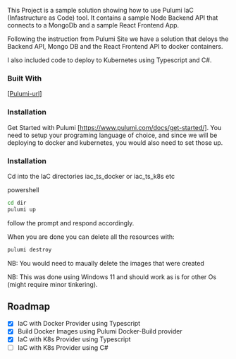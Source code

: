This Project is a sample solution showing how to use Pulumi IaC (Infastructure as Code) tool.
It contains a sample Node Backend API that connects to a MongoDb and a sample React Frontend App.

Following the instruction from Pulumi Site we have a solution that deloys the Backend API, Mongo DB and the React Frontend API to docker containers.

I also included code to deploy to Kubernetes using Typescript and C#.

### Built With
[[Pulumi-url](https://www.pulumi.com/)]

### Installation
Get Started with Pulumi [https://www.pulumi.com/docs/get-started/].
You need to setup your programing language of choice, and since we will be deploying to docker and kubernetes, you would also need to set those up.

### Installation
Cd into the IaC directories iac_ts_docker or iac_ts_k8s etc

powershell
  ```sh
  cd dir
  pulumi up
  ```
  follow the prompt and respond accordingly.

  When you are done you can delete all the resources with:
  ```sh
  pulumi destroy
  ```

NB: You would need to maually delete the images that were created

NB: This was done using Windows 11 and should work as is for other Os (might require minor tinkering).

## Roadmap
 - [x] IaC with Docker Provider using Typescript
 - [x] Build Docker Images using Pulumi Docker-Build provider
 - [x] IaC with K8s Provider using Typescript
 - [ ] IaC with K8s Provider using C#
